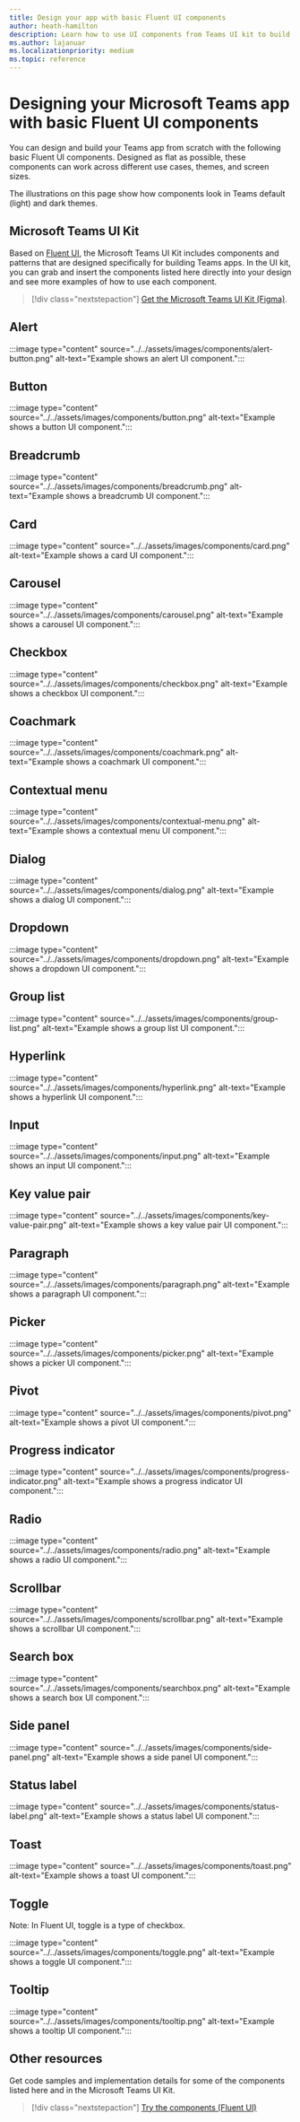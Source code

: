 ```yaml
---
title: Design your app with basic Fluent UI components
author: heath-hamilton
description: Learn how to use UI components from Teams UI kit to build Microsoft Teams apps. Learn to use UI components such a Fluent kit, breadcrumb, button card, carousel, dropdown, and toggle.
ms.author: lajanuar
ms.localizationpriority: medium
ms.topic: reference
---
```

# Designing your Microsoft Teams app with basic Fluent UI components

You can design and build your Teams app from scratch with the following basic Fluent UI components. Designed as flat as possible, these components can work across different use cases, themes, and screen sizes.

The illustrations on this page show how components look in Teams default (light) and dark themes.

## Microsoft Teams UI Kit

Based on [Fluent UI](https://fluentsite.z22.web.core.windows.net/), the Microsoft Teams UI Kit includes components and patterns that are designed specifically for building Teams apps. In the UI kit, you can grab and insert the components listed here directly into your design and see more examples of how to use each component.

> [!div class="nextstepaction"]
> [Get the Microsoft Teams UI Kit (Figma)](https://www.figma.com/community/file/916836509871353159).

## Alert

:::image type="content" source="../../assets/images/components/alert-button.png" alt-text="Example shows an alert UI component.":::

## Button

:::image type="content" source="../../assets/images/components/button.png" alt-text="Example shows a button UI component.":::

## Breadcrumb

:::image type="content" source="../../assets/images/components/breadcrumb.png" alt-text="Example shows a breadcrumb UI component.":::

## Card

:::image type="content" source="../../assets/images/components/card.png" alt-text="Example shows a card UI component.":::

## Carousel

:::image type="content" source="../../assets/images/components/carousel.png" alt-text="Example shows a carousel UI component.":::

## Checkbox

:::image type="content" source="../../assets/images/components/checkbox.png" alt-text="Example shows a checkbox UI component.":::

## Coachmark

:::image type="content" source="../../assets/images/components/coachmark.png" alt-text="Example shows a coachmark UI component.":::

## Contextual menu

:::image type="content" source="../../assets/images/components/contextual-menu.png" alt-text="Example shows a contextual menu UI component.":::

## Dialog

:::image type="content" source="../../assets/images/components/dialog.png" alt-text="Example shows a dialog UI component.":::

## Dropdown

:::image type="content" source="../../assets/images/components/dropdown.png" alt-text="Example shows a dropdown UI component.":::

## Group list

:::image type="content" source="../../assets/images/components/group-list.png" alt-text="Example shows a group list UI component.":::

## Hyperlink

:::image type="content" source="../../assets/images/components/hyperlink.png" alt-text="Example shows a hyperlink UI component.":::

## Input

:::image type="content" source="../../assets/images/components/input.png" alt-text="Example shows an input UI component.":::

## Key value pair

:::image type="content" source="../../assets/images/components/key-value-pair.png" alt-text="Example shows a key value pair UI component.":::

## Paragraph

:::image type="content" source="../../assets/images/components/paragraph.png" alt-text="Example shows a paragraph UI component.":::

## Picker

:::image type="content" source="../../assets/images/components/picker.png" alt-text="Example shows a picker UI component.":::

## Pivot

:::image type="content" source="../../assets/images/components/pivot.png" alt-text="Example shows a pivot UI component.":::

## Progress indicator

:::image type="content" source="../../assets/images/components/progress-indicator.png" alt-text="Example shows a progress indicator UI component.":::

## Radio

:::image type="content" source="../../assets/images/components/radio.png" alt-text="Example shows a radio UI component.":::

## Scrollbar

:::image type="content" source="../../assets/images/components/scrollbar.png" alt-text="Example shows a scrollbar UI component.":::

## Search box

:::image type="content" source="../../assets/images/components/searchbox.png" alt-text="Example shows a search box UI component.":::

## Side panel

:::image type="content" source="../../assets/images/components/side-panel.png" alt-text="Example shows a side panel UI component.":::

## Status label

:::image type="content" source="../../assets/images/components/status-label.png" alt-text="Example shows a status label UI component.":::

## Toast

:::image type="content" source="../../assets/images/components/toast.png" alt-text="Example shows a toast UI component.":::

## Toggle

Note: In Fluent UI, toggle is a type of checkbox.

:::image type="content" source="../../assets/images/components/toggle.png" alt-text="Example shows a toggle UI component.":::

## Tooltip

:::image type="content" source="../../assets/images/components/tooltip.png" alt-text="Example shows a tooltip UI component.":::

## Other resources

Get code samples and implementation details for some of the components listed here and in the Microsoft Teams UI Kit.

> [!div class="nextstepaction"]
> [Try the components (Fluent UI)](https://fluentsite.z22.web.core.windows.net/)

